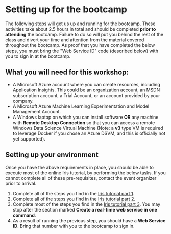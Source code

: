 # Setting up for the bootcamp

The following steps will get us up and running for the bootcamp. These activities take about 2.5 hours in total and should be completed **prior to attending** the bootcamp. Failure to do so will put you behind the rest of the class and divert your time and attention from the material covered throughout the bootcamp. As proof that you have completed the below steps, you must bring the "Web Service ID" code (described below) with you to sign in at the bootcamp.
 
##  What you will need for this workshop: 

 -  A Microsoft Azure account where you can create resources, including Application Insights. This could be an organization account, an MSDN subscription account, a Trial Account, or an account provided by your company.
 -  A Microsoft Azure Machine Learning Experimentation and Model Management Account.
 -  A Windows laptop on which you can install software **OR** any machine with **Remote Desktop Connection** so that you can access a remote Windows Data Science Virtual Machine (Note: a **v3** type VM is required to leverage Docker if you chose an Azure DSVM, and this is officially not yet supported).

##  Setting up your environment 

Once you have the above requirements in place, you should be able to execute most of the online Iris tutorial, by performing the below tasks. If you cannot complete all of these pre-requisites, contact the event organizer prior to arrival.

1. Complete all of the steps you find in the [Iris tutorial part 1][iris-tut-1].
2. Complete all of the steps you find in the [Iris tutorial part 2][iris-tut-2].
3. Complete most of the steps you find in the [Iris tutorial part 3][iris-tut-3]. You may stop after the section marked **Create a real-time web service in one command**.
4. As a result of running the previous step, you should have a **Web Service ID**. Bring that number with you to the bootcamp to sign in.
 
[iris-tut-1]: https://docs.microsoft.com/en-us/azure/machine-learning/preview/tutorial-classifying-iris-part-1
[iris-tut-2]: https://docs.microsoft.com/en-us/azure/machine-learning/preview/tutorial-classifying-iris-part-2
[iris-tut-3]: https://docs.microsoft.com/en-us/azure/machine-learning/preview/tutorial-classifying-iris-part-3